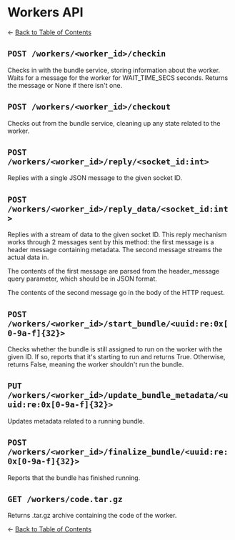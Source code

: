 # Workers API

&larr; [Back to Table of Contents](index.md)
## `POST /workers/<worker_id>/checkin`

Checks in with the bundle service, storing information about the worker.
Waits for a message for the worker for WAIT_TIME_SECS seconds. Returns the
message or None if there isn&#039;t one.

## `POST /workers/<worker_id>/checkout`

Checks out from the bundle service, cleaning up any state related to the
worker.

## `POST /workers/<worker_id>/reply/<socket_id:int>`

Replies with a single JSON message to the given socket ID.

## `POST /workers/<worker_id>/reply_data/<socket_id:int>`

Replies with a stream of data to the given socket ID. This reply mechanism
works through 2 messages sent by this method: the first message is a header
message containing metadata. The second message streams the actual data in.

The contents of the first message are parsed from the header_message query
parameter, which should be in JSON format.

The contents of the second message go in the body of the HTTP request.

## `POST /workers/<worker_id>/start_bundle/<uuid:re:0x[0-9a-f]{32}>`

Checks whether the bundle is still assigned to run on the worker with the
given ID. If so, reports that it&#039;s starting to run and returns True.
Otherwise, returns False, meaning the worker shouldn&#039;t run the bundle.

## `PUT /workers/<worker_id>/update_bundle_metadata/<uuid:re:0x[0-9a-f]{32}>`

Updates metadata related to a running bundle.

## `POST /workers/<worker_id>/finalize_bundle/<uuid:re:0x[0-9a-f]{32}>`

Reports that the bundle has finished running.

## `GET /workers/code.tar.gz`

Returns .tar.gz archive containing the code of the worker.


&larr; [Back to Table of Contents](index.md)
